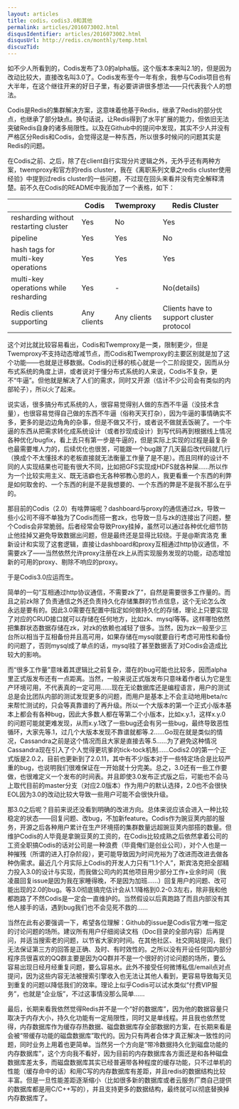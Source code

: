 ```yaml
---
layout: articles
title: codis，codis3.0和其他
permalink: articles/2016073002.html
disqusIdentifier: articles/2016073002.html
disqusUrl: http://redis.cn/monthly/temp.html
discuzTid: 
---
```



如不少人所看到的，Codis发布了3.0的alpha版。这个版本本来叫2.1的，但是因为改动比较大，直接改名叫3.0了。Codis发布至今一年有余，我参与Codis项目也有大半年，在这个继往开来的好日子里，有必要讲讲很多想法——只代表我个人的想法。


Codis是Redis的集群解决方案，这意味着他基于Redis，继承了Redis的部分优点，也继承了部分缺点。换句话说，让Redis得到了水平扩展的能力，但依旧无法突破Redis自身的诸多局限性。以及在Github中的提问中发现，其实不少人并没有严格区分Redis和Codis，会觉得这是一种东西，所以很多时候问的问题其实是Redis的问题。


在Codis之前、之后，除了在client自行实现分片逻辑之外，无外乎还有两种方案，twemproxy和官方的redis cluster，我在《离职系列文章之redis cluster使用经验》中提到过redis cluster的一些问题，不过现在回头来看并没有完全解释清楚。前不久在Codis的README中我添加了一个表格，如下：

|  | Codis | Twemproxy | Redis Cluster |
| -------- | -------- | -------- | -------- |
| resharding without restarting cluster| Yes|No| Yes|  
| pipeline |Yes| Yes|No|
| hash tags for multi-key operations| Yes| Yes|Yes|
| multi-key operations while resharding|Yes| -|No(details)|
| Redis clients supporting |Any clients| Any clients| Clients have to support cluster protocol |


这个对比就比较容易看出，Codis和Twemproxy是一类，限制更少，但是Twemproxy不支持动态增减节点，而Codis和Twemproxy的主要区别就是加了这个功能——也就是迁移数据。Codis的迁移的核心就是一个二阶段提交，因而从分布式系统的角度上讲，或者说对于懂分布式系统的人来说，Codis不复杂，更不“牛逼”。但他就是解决了人们的需求，同时又开源（估计不少公司会有类似的内部轮子），所以火了起来。

  

说实话，很多搞分布式系统的人，很容易觉得别人做的东西不牛逼（没技术含量），也很容易觉得自己做的东西不牛逼（俗称天天打杂），因为牛逼的事情确实不多，更多的是边边角角的杂事，但是不做又不行，或者说不做就丢饭碗了。一个牛逼的东西从把需求转化成系统设计（或者抄现成设计）到写代码再到根据线上情况各种优化/bugfix，看上去只有第一步是牛逼的，但是实际上实现的过程是最复杂也最需要堆人力的，后续优化也很苦，可能跟一个bug跟了几天最后改代码就几行（换成个不太懂技术的老板直接就无法衡量工作量了是不是）。而且同样的设计不同的人实现结果也可能有很大不同，比如把GFS实现成HDFS就各种屎……所以作为一个比较实用主义、既无洁癖也无各种邪教心思的人，我更看重一个东西的利弊是如何取舍的、一个东西的利是不是我想要的、一个东西的弊是不是我不那么在乎的。
  

那目前的Codis（2.0）有啥弊端呢？dashboard与proxy的通信通过zk，导致一些小公司不得不单独为了Codis而搭一套zk，也导致一旦与zk的连接出了问题，整个Codis会非常脆弱。后者经常会导致Proxy挂掉，虽然可以通过各种优化细节防止他挂掉又避免导致数据出问题，但是最终还是显得比较绕。于是@斯宾洛克 重新设计和实现了这套逻辑，直接让dashboard和proxy互相通过http协议通信，不需要zk了——当然依然允许proxy注册在zk上从而实现服务发现的功能，动态增加新的可用的proxy、剔除不响应的proxy。
  
于是Codis3.0应运而生。


简单的一句“互相通过http协议通信，不需要zk了”，自然是需要很多工作量的。而且之前zk除了负责通信之外还负责持久化存储集群的节点信息，这个无论怎么改永远是要有的。因此3.0需要在配置中指定如何做持久化的存储，理论上只要实现了对应的CRUD接口就可以存储在任何地方，比如zk、mysql等等。这样哪怕依然把集群状态数据存储在zk，对zk的依赖也减轻了很多。当然，因为zk一般至少三台所以相当于互相备份并且高可用，如果存储在mysql就要自行考虑可用性和备份的问题了，否则mysql成了单点的话，mysql挂了甚至数据丢了对Codis会造成比较大的影响。


而“很多工作量”意味着其逻辑比之前复杂，潜在的bug可能也比较多，因而alpha里正式版发布还有一点距离。当然，一般来说正式版发布只意味着作者认为它是生产环境可用，不代表真的一定可用……现在无论数据库还是编程语言，用户的测试总是会比团队内部的测试发现更多的问题，而用户是基本上不会主动地用beta/rc来帮忙测试的，只会等真靠谱的了再升级。所以一个大版本的第一个正式小版本基本上都会有各种bug，因此大多数人都在等第二个小版本，比如x.y.1，这样x.y.0的问题可能就更难发现，从而x.y.1改了一些bug还会有另一些bug，最终导致恶性循环，大家先等.1，过几个大版本发现不靠谱就都等.2……Go现在就是类似的情况，Cassandra之前是这个情况而且大家是直接去等.5……为了避免这种情况Cassandra现在引入了个人觉得更坑爹的tick-tock机制……Codis2.0的第一个正式版是2.0.2，目前也更新到了2.0.11，其中有不少版本对于一些特定场合是比较严重的bug，也说明我们很难保证在一开始就十分完美。总之，3.0还有一些工作要做，也很难定义一个发布的时间表。并且即使3.0发布正式版之后，可能也不会马上取代目前的master分支（对应2.0版本）作为用户的默认选择，2.0也不会很快EOL因为3.0的改动比较大导致一些用户可能不会很快升级。
  
那3.0之后呢？目前来说还没看到明确的改进方向。总体来说应该会进入一种比较稳定的状态——回复问题、改bug，不加新feature。Codis作为豌豆荚内部的服务，开源之后各种用户累计在生产环境搭的集群数量远超豌豆荚内部搭的数量。但维护Codis的人毕竟是拿豌豆荚的工资的，在Codis比较成熟之后依然拿着公司的工资全职搞Codis的话对公司是一种浪费（毕竟俺们是创业公司），对个人也是一种摧残（所谓的进入打杂阶段），更可能导致因为时间充裕为了改进而改进去做各种伪需求。最近几个月实际上Codis的开发人力只有“1.1个人”，斯宾洛克把全部精力投入3.0的设计与实现，而我做公司内的其他项目用少部分工作+业余时间（我凌晨回复issue是因为我在家睡得晚，不是因为加班……）回复用户的问题、改可能出现的2.0的bug。等3.0彻底搞完估计会从1.1降格到0.2-0.3左右，除非我和他都跑路了不然Codis是一定会一直维护的。当然假设以后真跑路了而且内部没有其他人接手的话，遇到bug我们也不会见死不救的……


当然在此有必要强调一下，希望各位理解：Github的issue是Codis官方唯一指定的讨论问题的场所。建议所有用户仔细阅读文档（Doc目录的全部内容）后再提问，并适当搜索老的问题，以节省大家的时间。在其他社区、社交网站提问，我们无法保证第三方的回答是正确、及时、有时效性的。之所以没有开设任何国内部分程序员很喜欢的QQ群主要是因为QQ群并不是一个很好的讨论问题的场所，要么容易出现日经月经重复问题，要么容易水。此外不接受任何微博私信/email点对点提问，因为这些内容无法被搜索引擎收入也无法让其他人看到，更容易导致每天见到重复的问题以降低我们的效率。理论上似乎Codis可以试水类似“付费VIP服务”，也就是“企业版”，不过这事情没那么简单……

  

最后，长期来看我依然觉得Redis并不是一个“好的数据库”，因为他的数据容量只取决于内存大小，持久化功能有一定局限性，同时又是单线程。并且我也依然觉得，内存数据库作为缓存存热数据、磁盘数据库存全部数据的方案，在长期来看是会被“带缓存功能的磁盘数据库”取代的。因为只有两者合体才真正解决一致性的问题，同时业务上用着也更简单。当然另一个方向是“带冷数据持久化到磁盘功能的内存数据库”，这个方向我不看好，因为目前的内存数据库各方面还是和各种磁盘数据库差太多，而磁盘数据库其实已经普遍带各种程度的缓存功能，只不过单机的性能（缓存命中的话）和用C写的内存数据库有差距，并且redis的数据结构比较丰富。但是一旦性能差距逐渐缩小（比如很多新的数据库或者云服务厂商自己提供的数据库都是用C/C++写的），并且支持更多的数据结构，最终就可以彻底替换掉内存数据库了。